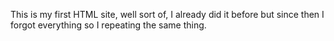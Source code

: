 This is my first HTML site, well sort of, I already did it before but since then I forgot everything so I repeating the same thing. 